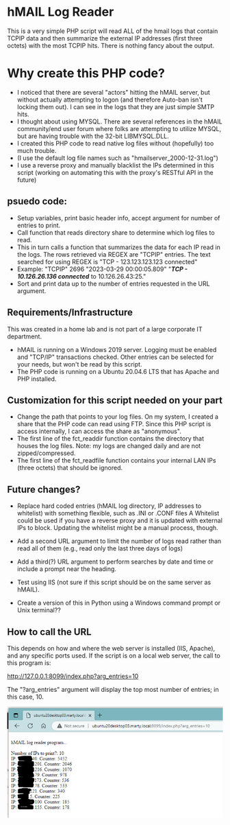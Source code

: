 # hMAIL Log Reader
This is a very simple PHP script will read ALL of the hmail logs that contain TCPIP data
and then summarize the external IP addresses (first three octets) with the most TCPIP hits.
There is nothing fancy about the output.

# Why create this PHP code?
* I noticed that there are several "actors" hitting the hMAIL server, but without actually attempting to logon (and therefore Auto-ban isn't locking them out). I can see in the logs that they are just simple SMTP hits.
* I thought about using MYSQL. There are several references in the hMAIL community/end user forum where folks are attempting to utilize MYSQL, but  are having trouble with the 32-bit LIBMYSQL.DLL.
* I created this PHP code to read native log files without (hopefully) too much trouble.
* (I use the default log file names such as "hmailserver_2000-12-31.log")
* I use a reverse proxy and manually blacklist the IPs determined in this script (working on automating this with the proxy's RESTful API in the future)

## psuedo code:
* Setup variables, print basic header info, accept argument for number of entries to print.
* Call function that reads directory share to determine which log files to read.
* This in turn calls a function that summarizes the data for each IP read in the logs.
  The rows retrieved via REGEX are "TCPIP" entries.
  The text searched for using REGEX is "TCP - 123.123.123.123 connected"
* Example:  "TCPIP"	2696	"2023-03-29 00:00:05.809"	"***TCP - 10.126.26.136 connected*** to 10.126.26.43:25."
* Sort and print data up to the number of entries requested in the URL argument.

## Requirements/Infrastructure
This was created in a home lab and is not part of a large corporate IT department.
* hMAIL is running on a Windows 2019 server.
  Logging must be enabled and "TCP/IP" transactions checked. Other entries can be selected for your needs, but won't be read by this script.
* The PHP code is running on a Ubuntu 20.04.6 LTS that has Apache and PHP installed.

## Customization for this script needed on your part
* Change the path that points to your log files.
  On my system, I created a share that the PHP code can read using FTP. Since this PHP script is access internally, I can access the share as "anonymous".
* The first line of the fct_readdir function contains the directory that houses the log files.
  Note: my logs are changed daily and are not zipped/compressed.
* The first line of the fct_readfile function contains your internal LAN IPs (three octets) that should be ignored.

## Future changes?
* Replace hard coded entries (hMAIL log directory, IP addresses to whitelist) with something flexible, such as .INI or .CONF files
  A Whitelist could be used if you have a reverse proxy and it is updated with external IPs to block. Updating the whitelist might be a manual process, though.
* Add a second URL argument to limit the number of logs read rather than read all of them (e.g., read only the last three days of logs)
* Add a third(?) URL argument to perform searches by date and time or include a prompt near the heading.
* Test using IIS (not sure if this script should be on the same server as hMAIL).

* Create a version of this in Python using a Windows command prompt or Unix terminal??

## How to call the URL
This depends on how and where the web server is installed (IIS, Apache), and any specific ports used. If the script is on a local web server, the call to this program is:

http://127.0.0.1:8099/index.php?arg_entries=10

The "?arg_entries" argument will display the top most number of entries; in this case, 10.

![screen cap of top 10 external IP addresses summarized from logs](Example1.PNG)
